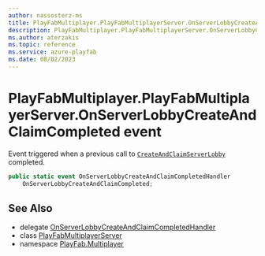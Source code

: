 ```yaml
---
author: nassosterz-ms
title: PlayFabMultiplayer.PlayFabMultiplayerServer.OnServerLobbyCreateAndClaimCompleted
description: PlayFabMultiplayer.PlayFabMultiplayerServer.OnServerLobbyCreateAndClaimCompleted
ms.author: aterzakis
ms.topic: reference
ms.service: azure-playfab
ms.date: 08/02/2023
---
```


# PlayFabMultiplayer.PlayFabMultiplayerServer.OnServerLobbyCreateAndClaimCompleted event

Event triggered when a previous call to [`CreateAndClaimServerLobby`](./CreateAndClaimServerLobby.md) completed.

```csharp
public static event OnServerLobbyCreateAndClaimCompletedHandler 
    OnServerLobbyCreateAndClaimCompleted;
```

## See Also

* delegate [OnServerLobbyCreateAndClaimCompletedHandler](../PlayFabMultiplayer.PlayFabMultiplayerServer.OnServerLobbyCreateAndClaimCompletedHandler.md)
* class [PlayFabMultiplayerServer](../PlayFabMultiplayer.PlayFabMultiplayerServer.md)
* namespace [PlayFab.Multiplayer](../../PlayFabMultiplayerSDK.md)

